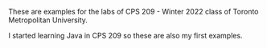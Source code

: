 These are examples for the labs of CPS 209 - Winter 2022 class of Toronto Metropolitan University.

I started learning Java in CPS 209 so these are also my first examples.
